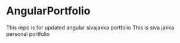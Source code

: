 # AngularPortfolio
This repo is for updated angular sivajakka portfolio 
This is siva jakka personal portfolio
